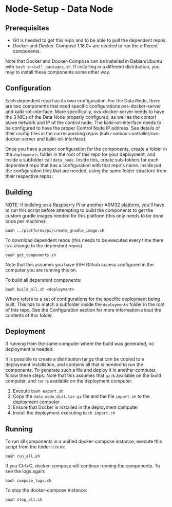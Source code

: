 # Node-Setup - Data Node

## Prerequisites
- Git is needed to get this repo and to be able to pull the dependent repos.
- Docker and Docker-Compose 1.18.0+ are needed to run the different components.

Note that Docker and Docker-Compose can be installed in Debian/Ubuntu with `bash install_packages,sh`. If installing in a different distribution, you may to install these components some other way.

## Configuration
Each dependent repo has its own configuration. For the Data Node, there are two components that need specific configurations ovs-docker-server and kalki-iot-interface. More specifically, ovs-docker-server needs to have the 3 NICs of the Data Node properly configured, as well as the contorl plane network and IP of the control node. The kalki-iot-interface needs to be configured to have the proper Control Node IP address. See details of their config files in the corresponding repos (kalki-umbox-controller/ovs-docker-server and kalki-iot-interface).

Once you have a proper configuration for the components, create a folder in the `deployments` folder in the root of this repo for your deployment, and inside a subfolder call `data_node`. Inside this, create sub-folders for each dependent repo that has a configuration with that repo's name. Inside put the configuration files that are needed, using the same folder structure from their respective repos.

## Building
NOTE: If building on a Raspberry Pi or another ARM32 platform, you'll have to run this script before attempting to build the components to get the custom gradle images needed for this platform (this only needs to be done once per machine):

`bash ../platforms/pi/create_gradle_image.sh`

To download dependent repos (this needs to be executed every time there is a change to the dependent repos)

`bash get_components.sh`

Note that this assumes you have SSH Github access configured in the computer you are running this on.

To build all dependent components:

`bash build_all.sh <deployment>`

Where <deployment> refers to a set of configurations for the specific deployment being built. This has to match a subfolder inside the `deployments` folder in the root of this repo. See the Configuration section for more information about the contents of this folder.

## Deployment
If running from the same computer where the build was generated, no deployment is needed.

It is possible to create a distribution tar.gz that can be copied to a deployment installation, and contains all that is needed to run the components. To generate such a file and deploy it in another computer, follow these steps. Note that this assumes that `gz` is available on the build computer, and `tar` is available on the deployment computer.

1. Execute `bash export.sh`
1. Copy the `data_node_dist.tar.gz` file and the file `import.sh` to the deployment computer
1. Ensure that Docker is installed in the deployment computer
1. Install the deployment executing `bash import.sh`

## Running
To run all components in a unified docker-compose instance, execute this script from the folder it is in:

`bash run_all.sh`

If you Ctrl+C, docker-compose will continue running the components. To see the logs again:

`bash compose_logs.sh`

To stop the docker-compose instance:

`bash stop_all.sh`

